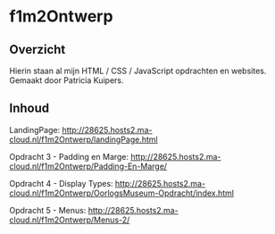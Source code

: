 # f1m2Ontwerp

## Overzicht
Hierin staan al mijn HTML / CSS / JavaScript opdrachten en websites. Gemaakt door Patricia Kuipers.

## Inhoud

LandingPage: http://28625.hosts2.ma-cloud.nl/f1m2Ontwerp/landingPage.html

Opdracht 3 - Padding en Marge: http://28625.hosts2.ma-cloud.nl/f1m2Ontwerp/Padding-En-Marge/

Opdracht 4 - Display Types: http://28625.hosts2.ma-cloud.nl/f1m2Ontwerp/OorlogsMuseum-Opdracht/index.html

Opdracht 5 - Menus: http://28625.hosts2.ma-cloud.nl/f1m2Ontwerp/Menus-2/
